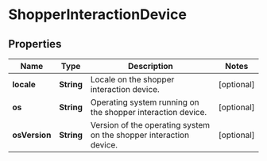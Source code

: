 

# ShopperInteractionDevice


## Properties

| Name | Type | Description | Notes |
|------------ | ------------- | ------------- | -------------|
|**locale** | **String** | Locale on the shopper interaction device. |  [optional] |
|**os** | **String** | Operating system running on the shopper interaction device. |  [optional] |
|**osVersion** | **String** | Version of the operating system on the shopper interaction device. |  [optional] |



